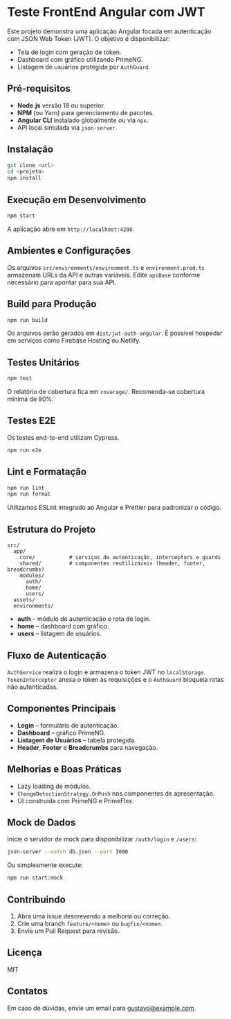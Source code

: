 # Teste FrontEnd Angular com JWT

Este projeto demonstra uma aplicação Angular focada em autenticação com JSON Web Token (JWT). O objetivo é disponibilizar:

- Tela de login com geração de token.
- Dashboard com gráfico utilizando PrimeNG.
- Listagem de usuários protegida por `AuthGuard`.

## Pré-requisitos

- **Node.js** versão 18 ou superior.
- **NPM** (ou Yarn) para gerenciamento de pacotes.
- **Angular CLI** instalado globalmente ou via `npx`.
- API local simulada via `json-server`.

## Instalação

```bash
git clone <url>
cd <projeto>
npm install
```

## Execução em Desenvolvimento

```bash
npm start
```

A aplicação abre em `http://localhost:4200`.

## Ambientes e Configurações

Os arquivos `src/environments/environment.ts` e `environment.prod.ts` armazenam URLs da API e outras variáveis. Edite `apiBase` conforme necessário para apontar para sua API.

## Build para Produção

```bash
npm run build
```

Os arquivos serão gerados em `dist/jwt-auth-angular`. É possível hospedar em serviços como Firebase Hosting ou Netlify.

## Testes Unitários

```bash
npm test
```

O relatório de cobertura fica em `coverage/`. Recomenda-se cobertura mínima de 80%.

## Testes E2E

Os testes end-to-end utilizam Cypress.

```bash
npm run e2e
```

## Lint e Formatação

```bash
npm run lint
npm run format
```

Utilizamos ESLint integrado ao Angular e Prettier para padronizar o código.

## Estrutura do Projeto

```
src/
  app/
    core/           # serviços de autenticação, interceptors e guards
    shared/         # componentes reutilizáveis (header, footer, breadcrumbs)
    modules/
      auth/
      home/
      users/
  assets/
  environments/
```

- **auth** – módulo de autenticação e rota de login.
- **home** – dashboard com gráfico.
- **users** – listagem de usuários.

## Fluxo de Autenticação

`AuthService` realiza o login e armazena o token JWT no `localStorage`. `TokenInterceptor` anexa o token às requisições e o `AuthGuard` bloqueia rotas não autenticadas.

## Componentes Principais

- **Login** – formulário de autenticação.
- **Dashboard** – gráfico PrimeNG.
- **Listagem de Usuários** – tabela protegida.
- **Header**, **Footer** e **Breadcrumbs** para navegação.

## Melhorias e Boas Práticas

- Lazy loading de módulos.
- `ChangeDetectionStrategy.OnPush` nos componentes de apresentação.
- UI construída com PrimeNG e PrimeFlex.

## Mock de Dados

Inicie o servidor de mock para disponibilizar `/auth/login` e `/users`:

```bash
json-server --watch db.json --port 3000
```

Ou simplesmente execute:

```bash
npm run start:mock
```

## Contribuindo

1. Abra uma issue descrevendo a melhoria ou correção.
2. Crie uma branch `feature/<nome>` ou `bugfix/<nome>`.
3. Envie um Pull Request para revisão.

## Licença

MIT

## Contatos

Em caso de dúvidas, envie um email para gustavo@example.com.
